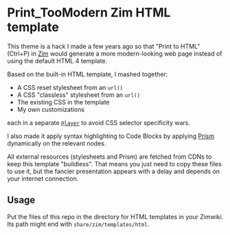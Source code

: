 # Print_TooModern Zim HTML template

This theme is a hack I made a few years ago
so that "Print to HTML" (Ctrl+P) in [Zim](https://zim-wiki.org/)
would generate a more modern-looking web page
instead of using the default HTML 4 template.

Based on the built-in HTML template, I mashed together:

- A CSS reset stylesheet from an `url()`
- A CSS "classless" stylesheet from an `url()`
- The existing CSS in the template
- My own customizations

each in a separate
[`@layer`](https://developer.mozilla.org/en-US/docs/Web/CSS/@layer)
to avoid CSS selector specificity wars.

I also made it apply syntax highlighting to Code Blocks
by applying [Prism](https://prismjs.com/) dynamically on the relevant nodes.

All external resources (stylesheets and Prism) are fetched from CDNs
to keep this template "buildless".
That means you just need to copy these files to use it,
but the fancier presentation appears with a delay
and depends on your internet connection.

## Usage

Put the files of this repo in the directory for HTML templates in your Zimwiki.
Its path might end with `share/zim/templates/html`.

